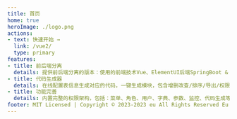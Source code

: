 ```yaml
---
title: 首页
home: true
heroImage: ./logo.png
actions:
- text: 快速开始 →
  link: /vue2/
  type: primary
features:
- title: 前后端分离
  details: 提供前后端分离的版本：使用的前端技术Vue、ElementUI后端SpringBoot & SaToken完全分离的权限管理系统。
- title: 代码生成器
  details: 在线配置表信息生成对应的代码，一键生成模块，包含增删改查/排序/导出/权限控制等操作，编译即可使用。
- title: 功能完善
  details: 内置完整的权限架构，包括：菜单、角色、用户、字典、参数、监控、代码生成等一系列系统常规模块。
footer: MIT Licensed | Copyright © 2023-2023 eu All Rights Reserved Eu
---
```

